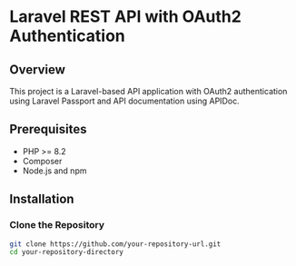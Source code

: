 # Laravel REST API with OAuth2 Authentication

## Overview

This project is a Laravel-based API application with OAuth2 authentication using Laravel Passport and API documentation using APIDoc.

## Prerequisites

- PHP >= 8.2
- Composer
- Node.js and npm

## Installation

### Clone the Repository

```bash
git clone https://github.com/your-repository-url.git
cd your-repository-directory
